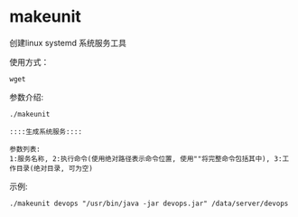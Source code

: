 # makeunit

创建linux systemd 系统服务工具

使用方式：

```
wget
```

参数介绍:
```
./makeunit

::::生成系统服务::::

参数列表:
1:服务名称, 2:执行命令(使用绝对路径表示命令位置, 使用""将完整命令包括其中), 3:工作目录(绝对目录, 可为空)

```

示例:
```
./makeunit devops "/usr/bin/java -jar devops.jar" /data/server/devops
```
 
